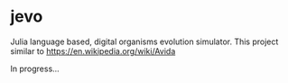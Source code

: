 # jevo
Julia language based, digital organisms evolution simulator. This project similar to https://en.wikipedia.org/wiki/Avida

In progress...
